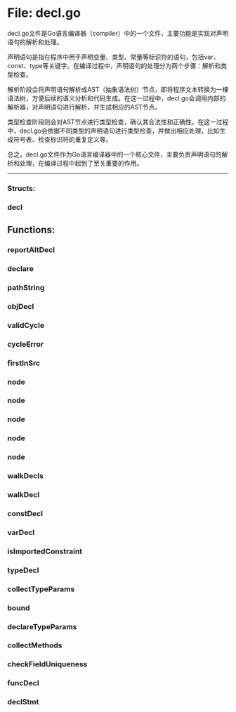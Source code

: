 # File: decl.go

decl.go文件是Go语言编译器（compiler）中的一个文件，主要功能是实现对声明语句的解析和处理。

声明语句是指在程序中用于声明变量、类型、常量等标识符的语句，包括var、const、type等关键字。在编译过程中，声明语句的处理分为两个步骤：解析和类型检查。

解析阶段会将声明语句解析成AST（抽象语法树）节点，即将程序文本转换为一棵语法树，方便后续的语义分析和代码生成。在这一过程中，decl.go会调用内部的解析器，对声明语句进行解析，并生成相应的AST节点。

类型检查阶段则会对AST节点进行类型检查，确认其合法性和正确性。在这一过程中，decl.go会依据不同类型的声明语句进行类型检查，并做出相应处理，比如生成符号表、检查标识符的重复定义等。

总之，decl.go文件作为Go语言编译器中的一个核心文件，主要负责声明语句的解析和处理，在编译过程中起到了至关重要的作用。




---

### Structs:

### decl





## Functions:

### reportAltDecl





### declare





### pathString





### objDecl





### validCycle





### cycleError





### firstInSrc





### node





### node





### node





### node





### node





### walkDecls





### walkDecl





### constDecl





### varDecl





### isImportedConstraint





### typeDecl





### collectTypeParams





### bound





### declareTypeParams





### collectMethods





### checkFieldUniqueness





### funcDecl





### declStmt





